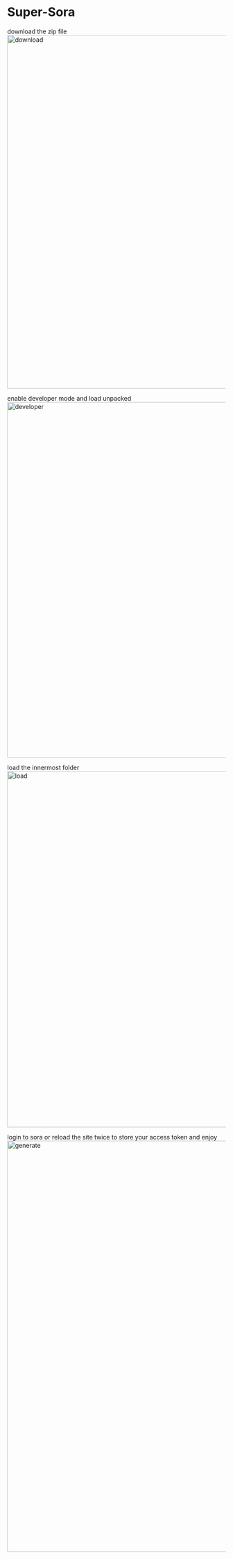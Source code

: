 # Super-Sora
download the zip file
<img width="1230" height="813" alt="download" src="https://github.com/user-attachments/assets/50abb1f2-c7a8-4113-9032-a1c8d7665b35" />

enable developer mode and load unpacked
<img width="1911" height="818" alt="developer" src="https://github.com/user-attachments/assets/8c483b30-1b98-4c39-90b1-3e96fe78d5ee" />

load the innermost folder
<img width="1889" height="819" alt="load" src="https://github.com/user-attachments/assets/aa275e9d-160b-4b04-b96f-514302b2783c" />

login to sora or reload the site twice to store your access token and enjoy
<img width="1839" height="946" alt="generate" src="https://github.com/user-attachments/assets/0ac733d8-00ca-4d5f-8d94-18e24ad69720" />
